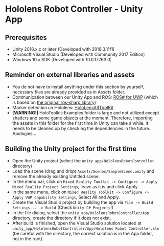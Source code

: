 # Hololens Robot Controller - Unity App
## Prerequisites
* Unity 2018.x.x or later (Developed with 2018.3.11f1)
* Microsoft Visual Studio (Developed with Community 2017 Edition)
* Windows 10.x SDK (Developed with 10.0.17763.0)

## Reminder on external libraries and assets
* You do not have to install anything under this section by yourself, necessary files are already provided as in Assets folder.
* Communication between our Unity App and ROS: [ROS# for UWP](https://github.com/dwhit/ros-sharp) (which is based on [the original ros-sharp library](https://github.com/siemens/ros-sharp))
* Marker detection on Hololens: [HoloLensARToolKit](https://github.com/qian256/HoloLensARToolKit)
* **[WARNING!]** HoloToolkit-Examples folder is large and not utilized except shaders and some game objects at the moment. Therefore, importing the assets in this folder for the first time in Unity can take a while. It needs to be cleaned up by checking the dependencies in the future. Apologies...

## Building the Unity project for the first time
* Open the Unity project (select the `unity_app/HololensRobotController` directory)
* Load the scene (drag and drop) `Assets/Scenes/SampleScene.unity` and remove the already existing Untitled scene.
* In the menu bar, click on `Mixed Reality Toolkit -> Configure -> Apply Mixed Reality Project Settings`, leave as it is and click Apply.
* In the same menu, click on `Mixed Reality Toolkit -> Configure -> Apply UWP Capability Settings`, Select All and Apply.
* Create the Visual Studio project by building the app via `File -> Build Settings... -> Build` (Check `Unity C# Projects`!)
* In the file dialog, select the `unity_app/HololensRobotController/App` directory, create the directory if it does not exist.
* After build is finished, open the Visual Studio solution located at `unity_app/HololensRobotController/App/Hololens Robot Controller.sln` (be careful with the directory, the correct solution is in the App folder, not in the root)

